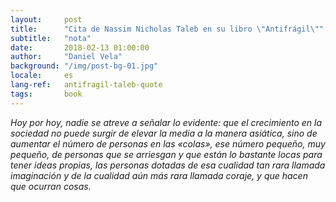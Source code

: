 ```yaml
---
layout:     post
title:      "Cita de Nassim Nicholas Taleb en su libro \"Antifrágil\""
subtitle:   "nota"
date:       2018-02-13 01:00:00
author:     "Daniel Vela"
background: "/img/post-bg-01.jpg"
locale:     es
lang-ref:   antifragil-taleb-quote
tags: 		book
---
```


_Hoy por hoy, nadie se atreve a señalar lo evidente: que el crecimiento en la sociedad no puede surgir de elevar la media a la manera asiática, sino de aumentar el número de personas en las «colas», ese número pequeño, muy pequeño, de personas que se arriesgan y que están lo bastante locas para tener ideas propias, las personas dotadas de esa cualidad tan rara llamada imaginación y de la cualidad aún más rara llamada coraje, y que hacen que ocurran cosas._
